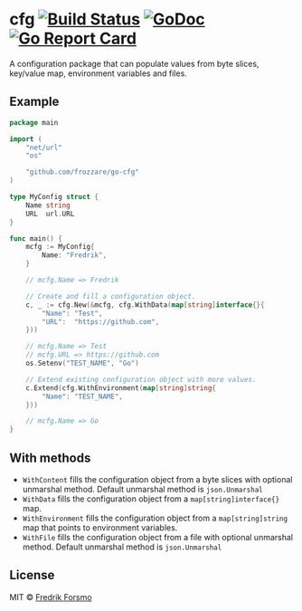# cfg [![Build Status](https://travis-ci.org/frozzare/go-cfg.svg?branch=master)](https://travis-ci.org/frozzare/go-cfg) [![GoDoc](https://godoc.org/github.com/frozzare/go-cfg?status.svg)](http://godoc.org/github.com/frozzare/go-cfg) [![Go Report Card](https://goreportcard.com/badge/github.com/frozzare/go-cfg)](https://goreportcard.com/report/github.com/frozzare/go-cfg)

A configuration package that can populate values from byte slices, key/value map, environment variables and files.

## Example

```go
package main

import (
	"net/url"
	"os"

	"github.com/frozzare/go-cfg"
)

type MyConfig struct {
	Name string
	URL  url.URL
}

func main() {
	mcfg := MyConfig{
		Name: "Fredrik",
	}

	// mcfg.Name => Fredrik

	// Create and fill a configuration object.
	c, _ := cfg.New(&mcfg, cfg.WithData(map[string]interface{}{
		"Name": "Test",
		"URL":  "https://github.com",
	}))

	// mcfg.Name => Test
	// mcfg.URL => https://github.com
	os.Setenv("TEST_NAME", "Go")

	// Extend existing configuration object with more values.
	c.Extend(cfg.WithEnvironment(map[string]string{
		"Name": "TEST_NAME",
	}))

	// mcfg.Name => Go
}
```

## With methods

* `WithContent` fills the configuration object from a byte slices with optional unmarshal method. Default unmarshal method is `json.Unmarshal`
* `WithData` fills the configuration object from a `map[string]interface{}` map.
* `WithEnvironment` fills the configuration object from a `map[string]string` map that points to environment variables.
* `WithFile` fills the configuration object from a file with optional unmarshal method. Default unmarshal method is `json.Unmarshal`

## License

MIT © [Fredrik Forsmo](https://github.com/frozzare)